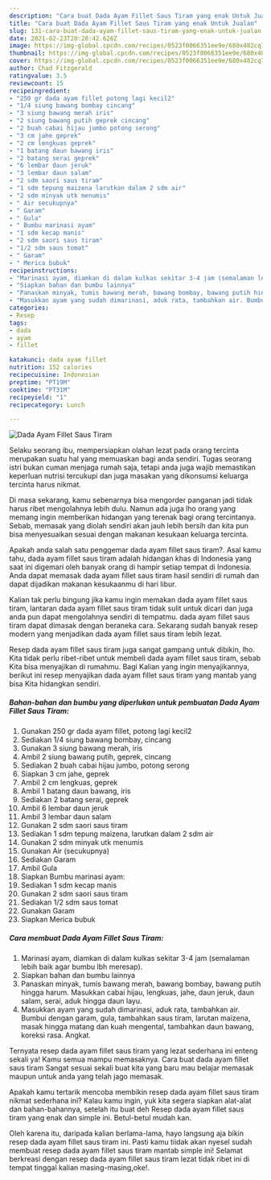 ```yaml
---
description: "Cara buat Dada Ayam Fillet Saus Tiram yang enak Untuk Jualan"
title: "Cara buat Dada Ayam Fillet Saus Tiram yang enak Untuk Jualan"
slug: 131-cara-buat-dada-ayam-fillet-saus-tiram-yang-enak-untuk-jualan
date: 2021-02-23T20:20:42.626Z
image: https://img-global.cpcdn.com/recipes/0523f0066351ee9e/680x482cq70/dada-ayam-fillet-saus-tiram-foto-resep-utama.jpg
thumbnail: https://img-global.cpcdn.com/recipes/0523f0066351ee9e/680x482cq70/dada-ayam-fillet-saus-tiram-foto-resep-utama.jpg
cover: https://img-global.cpcdn.com/recipes/0523f0066351ee9e/680x482cq70/dada-ayam-fillet-saus-tiram-foto-resep-utama.jpg
author: Chad Fitzgerald
ratingvalue: 3.5
reviewcount: 15
recipeingredient:
- "250 gr dada ayam fillet potong lagi kecil2"
- "1/4 siung bawang bombay cincang"
- "3 siung bawang merah iris"
- "2 siung bawang putih geprek cincang"
- "2 buah cabai hijau jumbo potong serong"
- "3 cm jahe geprek"
- "2 cm lengkuas geprek"
- "1 batang daun bawang iris"
- "2 batang serai geprek"
- "6 lembar daun jeruk"
- "3 lembar daun salam"
- "2 sdm saori saus tiram"
- "1 sdm tepung maizena larutkan dalam 2 sdm air"
- "2 sdm minyak utk menumis"
- " Air secukupnya"
- " Garam"
- " Gula"
- " Bumbu marinasi ayam"
- "1 sdm kecap manis"
- "2 sdm saori saus tiram"
- "1/2 sdm saus tomat"
- " Garam"
- " Merica bubuk"
recipeinstructions:
- "Marinasi ayam, diamkan di dalam kulkas sekitar 3-4 jam (semalaman lebih baik agar bumbu lbh meresap)."
- "Siapkan bahan dan bumbu lainnya"
- "Panaskan minyak, tumis bawang merah, bawang bombay, bawang putih hingga harum. Masukkan cabai hijau, lengkuas, jahe, daun jeruk, daun salam, serai, aduk hingga daun layu."
- "Masukkan ayam yang sudah dimarinasi, aduk rata, tambahkan air. Bumbui dengan garam, gula, tambahkan saus tiram, larutan maizena, masak hingga matang dan kuah mengental, tambahkan daun bawang, koreksi rasa. Angkat."
categories:
- Resep
tags:
- dada
- ayam
- fillet

katakunci: dada ayam fillet 
nutrition: 152 calories
recipecuisine: Indonesian
preptime: "PT19M"
cooktime: "PT31M"
recipeyield: "1"
recipecategory: Lunch

---
```



![Dada Ayam Fillet Saus Tiram](https://img-global.cpcdn.com/recipes/0523f0066351ee9e/680x482cq70/dada-ayam-fillet-saus-tiram-foto-resep-utama.jpg)

Selaku seorang ibu, mempersiapkan olahan lezat pada orang tercinta merupakan suatu hal yang memuaskan bagi anda sendiri. Tugas seorang istri bukan cuman menjaga rumah saja, tetapi anda juga wajib memastikan keperluan nutrisi tercukupi dan juga masakan yang dikonsumsi keluarga tercinta harus nikmat.

Di masa  sekarang, kamu sebenarnya bisa mengorder panganan jadi tidak harus ribet mengolahnya lebih dulu. Namun ada juga lho orang yang memang ingin memberikan hidangan yang terenak bagi orang tercintanya. Sebab, memasak yang diolah sendiri akan jauh lebih bersih dan kita pun bisa menyesuaikan sesuai dengan makanan kesukaan keluarga tercinta. 



Apakah anda salah satu penggemar dada ayam fillet saus tiram?. Asal kamu tahu, dada ayam fillet saus tiram adalah hidangan khas di Indonesia yang saat ini digemari oleh banyak orang di hampir setiap tempat di Indonesia. Anda dapat memasak dada ayam fillet saus tiram hasil sendiri di rumah dan dapat dijadikan makanan kesukaanmu di hari libur.

Kalian tak perlu bingung jika kamu ingin memakan dada ayam fillet saus tiram, lantaran dada ayam fillet saus tiram tidak sulit untuk dicari dan juga anda pun dapat mengolahnya sendiri di tempatmu. dada ayam fillet saus tiram dapat dimasak dengan beraneka cara. Sekarang sudah banyak resep modern yang menjadikan dada ayam fillet saus tiram lebih lezat.

Resep dada ayam fillet saus tiram juga sangat gampang untuk dibikin, lho. Kita tidak perlu ribet-ribet untuk membeli dada ayam fillet saus tiram, sebab Kita bisa menyajikan di rumahmu. Bagi Kalian yang ingin menyajikannya, berikut ini resep menyajikan dada ayam fillet saus tiram yang mantab yang bisa Kita hidangkan sendiri.

<!--inarticleads1-->

##### Bahan-bahan dan bumbu yang diperlukan untuk pembuatan Dada Ayam Fillet Saus Tiram:

1. Gunakan 250 gr dada ayam fillet, potong lagi kecil2
1. Sediakan 1/4 siung bawang bombay, cincang
1. Gunakan 3 siung bawang merah, iris
1. Ambil 2 siung bawang putih, geprek, cincang
1. Sediakan 2 buah cabai hijau jumbo, potong serong
1. Siapkan 3 cm jahe, geprek
1. Ambil 2 cm lengkuas, geprek
1. Ambil 1 batang daun bawang, iris
1. Sediakan 2 batang serai, geprek
1. Ambil 6 lembar daun jeruk
1. Ambil 3 lembar daun salam
1. Gunakan 2 sdm saori saus tiram
1. Sediakan 1 sdm tepung maizena, larutkan dalam 2 sdm air
1. Gunakan 2 sdm minyak utk menumis
1. Gunakan  Air (secukupnya)
1. Sediakan  Garam
1. Ambil  Gula
1. Siapkan  Bumbu marinasi ayam:
1. Sediakan 1 sdm kecap manis
1. Gunakan 2 sdm saori saus tiram
1. Sediakan 1/2 sdm saus tomat
1. Gunakan  Garam
1. Siapkan  Merica bubuk




<!--inarticleads2-->

##### Cara membuat Dada Ayam Fillet Saus Tiram:

1. Marinasi ayam, diamkan di dalam kulkas sekitar 3-4 jam (semalaman lebih baik agar bumbu lbh meresap).
1. Siapkan bahan dan bumbu lainnya
1. Panaskan minyak, tumis bawang merah, bawang bombay, bawang putih hingga harum. Masukkan cabai hijau, lengkuas, jahe, daun jeruk, daun salam, serai, aduk hingga daun layu.
1. Masukkan ayam yang sudah dimarinasi, aduk rata, tambahkan air. Bumbui dengan garam, gula, tambahkan saus tiram, larutan maizena, masak hingga matang dan kuah mengental, tambahkan daun bawang, koreksi rasa. Angkat.




Ternyata resep dada ayam fillet saus tiram yang lezat sederhana ini enteng sekali ya! Kamu semua mampu memasaknya. Cara buat dada ayam fillet saus tiram Sangat sesuai sekali buat kita yang baru mau belajar memasak maupun untuk anda yang telah jago memasak.

Apakah kamu tertarik mencoba membikin resep dada ayam fillet saus tiram nikmat sederhana ini? Kalau kamu ingin, yuk kita segera siapkan alat-alat dan bahan-bahannya, setelah itu buat deh Resep dada ayam fillet saus tiram yang enak dan simple ini. Betul-betul mudah kan. 

Oleh karena itu, daripada kalian berlama-lama, hayo langsung aja bikin resep dada ayam fillet saus tiram ini. Pasti kamu tiidak akan nyesel sudah membuat resep dada ayam fillet saus tiram mantab simple ini! Selamat berkreasi dengan resep dada ayam fillet saus tiram lezat tidak ribet ini di tempat tinggal kalian masing-masing,oke!.

